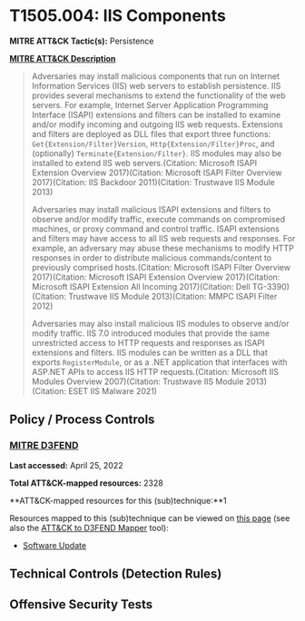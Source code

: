 # T1505.004: IIS Components
**MITRE ATT&CK Tactic(s):** Persistence

**[MITRE ATT&CK Description](https://attack.mitre.org/techniques/T1505/004)**
<blockquote>Adversaries may install malicious components that run on Internet Information Services (IIS) web servers to establish persistence. IIS provides several mechanisms to extend the functionality of the web servers. For example, Internet Server Application Programming Interface (ISAPI) extensions and filters can be installed to examine and/or modify incoming and outgoing IIS web requests. Extensions and filters are deployed as DLL files that export three functions: <code>Get{Extension/Filter}Version</code>, <code>Http{Extension/Filter}Proc</code>, and (optionally) <code>Terminate{Extension/Filter}</code>. IIS modules may also be installed to extend IIS web servers.(Citation: Microsoft ISAPI Extension Overview 2017)(Citation: Microsoft ISAPI Filter Overview 2017)(Citation: IIS Backdoor 2011)(Citation: Trustwave IIS Module 2013)

Adversaries may install malicious ISAPI extensions and filters to observe and/or modify traffic, execute commands on compromised machines, or proxy command and control traffic. ISAPI extensions and filters may have access to all IIS web requests and responses. For example, an adversary may abuse these mechanisms to modify HTTP responses in order to distribute malicious commands/content to previously comprised hosts.(Citation: Microsoft ISAPI Filter Overview 2017)(Citation: Microsoft ISAPI Extension Overview 2017)(Citation: Microsoft ISAPI Extension All Incoming 2017)(Citation: Dell TG-3390)(Citation: Trustwave IIS Module 2013)(Citation: MMPC ISAPI Filter 2012)

Adversaries may also install malicious IIS modules to observe and/or modify traffic. IIS 7.0 introduced modules that provide the same unrestricted access to HTTP requests and responses as ISAPI extensions and filters. IIS modules can be written as a DLL that exports <code>RegisterModule</code>, or as a .NET application that interfaces with ASP.NET APIs to access IIS HTTP requests.(Citation: Microsoft IIS Modules Overview 2007)(Citation: Trustwave IIS Module 2013)(Citation: ESET IIS Malware 2021)</blockquote>
## Policy / Process Controls
### [MITRE D3FEND](https://d3fend.mitre.org/)
**Last accessed:** April 25, 2022

**Total ATT&CK-mapped resources:** 2328

**ATT&CK-mapped resources for this (sub)technique:**1

Resources mapped to this (sub)technique can be viewed on [this page](https://d3fend.mitre.org/) (see also the [ATT&CK to D3FEND Mapper](https://d3fend.mitre.org/tools/attack-mapper) tool):

* [Software Update](https://d3fend.mitre.org/techniques/d3f:SoftwareUpdate)

## Technical Controls (Detection Rules)

## Offensive Security Tests
